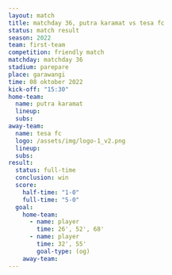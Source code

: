 ```yaml
---
layout: match
title: matchday 36, putra karamat vs tesa fc
status: match result
season: 2022
team: first-team
competition: friendly match
matchday: matchday 36
stadium: parepare
place: garawangi
time: 08 oktober 2022
kick-off: "15:30"
home-team:
  name: putra karamat
  lineup:
  subs:
away-team:
  name: tesa fc
  logo: /assets/img/logo-1_v2.png
  lineup:
  subs:
result:
  status: full-time
  conclusion: win
  score:
    half-time: "1-0"
    full-time: "5-0"
  goal:
    home-team:
      - name: player
        time: 26', 52', 68'
      - name: player
        time: 32', 55'
        goal-type: (og)
    away-team:
---
```


